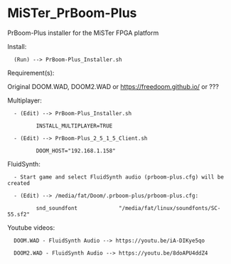 # MiSTer_PrBoom-Plus
PrBoom-Plus installer for the MiSTer FPGA platform

Install:

      (Run) --> PrBoom-Plus_Installer.sh
	  
Requirement(s):

Original DOOM.WAD, DOOM2.WAD or https://freedoom.github.io/ or ???

Multiplayer:

      - (Edit) --> PrBoom-Plus_Installer.sh
             
             INSTALL_MULTIPLAYER=TRUE

      - (Edit) --> PrBoom-Plus_2_5_1_5_Client.sh

             DOOM_HOST="192.168.1.158"
	
FluidSynth:

      - Start game and select FluidSynth audio (prboom-plus.cfg) will be created
	
      - (Edit) --> /media/fat/Doom/.prboom-plus/prboom-plus.cfg:

             snd_soundfont             "/media/fat/linux/soundfonts/SC-55.sf2"


Youtube videos:

      DOOM.WAD - FluidSynth Audio --> https://youtu.be/iA-DIKye5qo
	  
      DOOM2.WAD - FluidSynth Audio --> https://youtu.be/8doAPU4ddZ4
	  
       